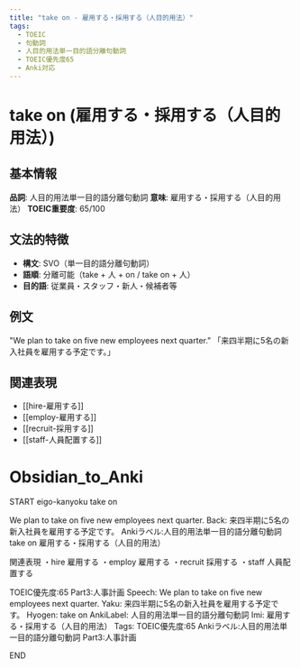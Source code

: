 ```yaml
---
title: "take on - 雇用する・採用する（人目的用法）"
tags:
  - TOEIC
  - 句動詞
  - 人目的用法単一目的語分離句動詞
  - TOEIC優先度65
  - Anki対応
---
```


# take on (雇用する・採用する（人目的用法）)

## 基本情報
**品詞**: 人目的用法単一目的語分離句動詞
**意味**: 雇用する・採用する（人目的用法）
**TOEIC重要度**: 65/100

## 文法的特徴
- **構文**: SVO（単一目的語分離句動詞）
- **語順**: 分離可能（take + 人 + on / take on + 人）
- **目的語**: 従業員・スタッフ・新人・候補者等

## 例文
"We plan to take on five new employees next quarter."
「来四半期に5名の新入社員を雇用する予定です。」

## 関連表現
- [[hire-雇用する]]
- [[employ-雇用する]]
- [[recruit-採用する]]
- [[staff-人員配置する]]

# Obsidian_to_Anki
START
eigo-kanyoku
take on

We plan to take on five new employees next quarter.
Back: 
来四半期に5名の新入社員を雇用する予定です。
Ankiラベル:人目的用法単一目的語分離句動詞
take on
雇用する・採用する（人目的用法）

関連表現
・hire 雇用する
・employ 雇用する
・recruit 採用する
・staff 人員配置する

TOEIC優先度:65
Part3:人事計画
Speech: We plan to take on five new employees next quarter.
Yaku: 来四半期に5名の新入社員を雇用する予定です。
Hyogen: take on
AnkiLabel: 人目的用法単一目的語分離句動詞
Imi: 雇用する・採用する（人目的用法）
Tags: TOEIC優先度:65 Ankiラベル:人目的用法単一目的語分離句動詞 Part3:人事計画
<!--ID: 1753076966716-->
END 